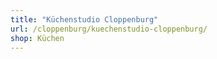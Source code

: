 ```yaml
---
title: "Küchenstudio Cloppenburg"
url: /cloppenburg/kuechenstudio-cloppenburg/
shop: Küchen
---
```

